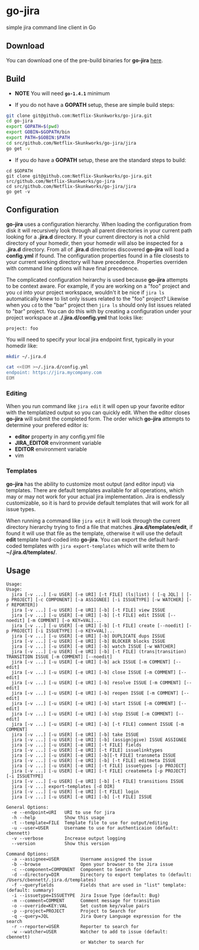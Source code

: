 # go-jira
simple jira command line client in Go

## Download

You can download one of the pre-build binaries for **go-jira** [here](|https://github.com/Netflix-Skunkworks/go-jira/releases).

## Build

* **NOTE** You will need **`go-1.4.1`** minimum

*  If you do not have a **GOPATH** setup, these are simple build steps:

```bash
git clone git@github.com:Netflix-Skunkworks/go-jira.git
cd go-jira
export GOPATH=$(pwd)
export GOBIN=$GOPATH/bin
export PATH=$GOBIN:$PATH
cd src/github.com/Netflix-Skunkworks/go-jira/jira
go get -v
```

* If you do have a **GOPATH** setup, these are the standard steps to build:

```
cd $GOPATH
git clone git@github.com:Netflix-Skunkworks/go-jira.git src/github.com/Netflix-Skunkworks/go-jira
cd src/github.com/Netflix-Skunkworks/go-jira/jira
go get -v
```

## Configuration

**go-jira** uses a configuration hierarchy.  When loading the configuration from disk it will recursively look through
all parent directories in your current path looking for a **.jira.d** directory.  If your current directory is not
a child directory of your homedir, then your homedir will also be inspected for a **.jira.d** directory.  From all of **.jira.d** directories
discovered **go-jira** will load a **config.yml** if found.  The configuration properties found in a file closests to your current working directory
will have precedence.  Properties overriden with command line options will have final precedence.

The complicated configuration heirarchy is used because **go-jira** attempts to be context aware.  For example, if you are working on a "foo" project and
you `cd` into your project workspace, wouldn't it be nice if `jira ls` automatically knew to list only issues related to the "foo" project?  Likewise when you
`cd` to the "bar" project then `jira ls` should only list issues related to "bar" project.  You can do this with by creating a configuration under your project
workspace at **./.jira.d/config.yml** that looks like:

```
project: foo
```

You will need to specify your local jira endpoint first, typically in your homedir like:

```bash
mkdir ~/.jira.d

cat <<EOM >~/.jira.d/config.yml
endpoint: https://jira.mycompany.com
EOM
```

### Editing

When you run command like `jira edit` it will open up your favorite editor with the templatized output so you can quickly edit.  When the editor
closes **go-jira** will submit the completed form.  The order which **go-jira** attempts to determine your prefered editor is:

* **editor** property in any config.yml file
* **JIRA_EDITOR** environment variable
* **EDITOR** environment variable
* vim

### Templates

**go-jira** has the ability to customize most output (and editor input) via templates.  There are default templates available for all operations,
which may or may not work for your actual jira implementation.  Jira is endlessly customizable, so it is hard to provide default templates
that will work for all issue types.

When running a command like `jira edit` it will look through the current directory hierarchy trying to find a file that matches **.jira.d/templates/edit**,
if found it will use that file as the template, otherwise it will use the default **edit** template hard-coded into **go-jira**.  You can export the default
hard-coded templates with `jira export-templates` which will write them to **~/.jira.d/templates/**.

## Usage

```
Usage:
Usage:
  jira [-v ...] [-u USER] [-e URI] [-t FILE] (ls|list) ( [-q JQL] | [-p PROJECT] [-c COMPONENT] [-a ASSIGNEE] [-i ISSUETYPE] [-w WATCHER] [-r REPORTER]) 
  jira [-v ...] [-u USER] [-e URI] [-b] [-t FILE] view ISSUE
  jira [-v ...] [-u USER] [-e URI] [-b] [-t FILE] edit ISSUE [--noedit] [-m COMMENT] [-o KEY=VAL]... 
  jira [-v ...] [-u USER] [-e URI] [-b] [-t FILE] create [--noedit] [-p PROJECT] [-i ISSUETYPE] [-o KEY=VAL]...
  jira [-v ...] [-u USER] [-e URI] [-b] DUPLICATE dups ISSUE
  jira [-v ...] [-u USER] [-e URI] [-b] BLOCKER blocks ISSUE
  jira [-v ...] [-u USER] [-e URI] [-b] watch ISSUE [-w WATCHER]
  jira [-v ...] [-u USER] [-e URI] [-b] [-t FILE] (trans|transition) TRANSITION ISSUE [-m COMMENT] [--noedit]
  jira [-v ...] [-u USER] [-e URI] [-b] ack ISSUE [-m COMMENT] [--edit]
  jira [-v ...] [-u USER] [-e URI] [-b] close ISSUE [-m COMMENT] [--edit]
  jira [-v ...] [-u USER] [-e URI] [-b] resolve ISSUE [-m COMMENT] [--edit]
  jira [-v ...] [-u USER] [-e URI] [-b] reopen ISSUE [-m COMMENT] [--edit]
  jira [-v ...] [-u USER] [-e URI] [-b] start ISSUE [-m COMMENT] [--edit]
  jira [-v ...] [-u USER] [-e URI] [-b] stop ISSUE [-m COMMENT] [--edit]
  jira [-v ...] [-u USER] [-e URI] [-b] [-t FILE] comment ISSUE [-m COMMENT]
  jira [-v ...] [-u USER] [-e URI] [-b] take ISSUE
  jira [-v ...] [-u USER] [-e URI] [-b] (assign|give) ISSUE ASSIGNEE
  jira [-v ...] [-u USER] [-e URI] [-t FILE] fields
  jira [-v ...] [-u USER] [-e URI] [-t FILE] issuelinktypes
  jira [-v ...] [-u USER] [-e URI] [-b][-t FILE] transmeta ISSUE
  jira [-v ...] [-u USER] [-e URI] [-b] [-t FILE] editmeta ISSUE
  jira [-v ...] [-u USER] [-e URI] [-t FILE] issuetypes [-p PROJECT] 
  jira [-v ...] [-u USER] [-e URI] [-t FILE] createmeta [-p PROJECT] [-i ISSUETYPE] 
  jira [-v ...] [-u USER] [-e URI] [-b] [-t FILE] transitions ISSUE
  jira [-v ...] export-templates [-d DIR]
  jira [-v ...] [-u USER] [-e URI] [-t FILE] login
  jira [-v ...] [-u USER] [-e URI] [-b] [-t FILE] ISSUE
 
General Options:
  -e --endpoint=URI   URI to use for jira
  -h --help           Show this usage
  -t --template=FILE  Template file to use for output/editing
  -u --user=USER      Username to use for authenticaion (default: cbennett)
  -v --verbose        Increase output logging
  --version           Show this version

Command Options:
  -a --assignee=USER        Username assigned the issue
  -b --browse               Open your browser to the Jira issue
  -c --component=COMPONENT  Component to Search for
  -d --directory=DIR        Directory to export templates to (default: /Users/cbennett/.jira.d/templates)
  -f --queryfields          Fields that are used in "list" template: (default: summary)
  -i --issuetype=ISSUETYPE  Jira Issue Type (default: Bug)
  -m --comment=COMMENT      Comment message for transition
  -o --override=KEY:VAL     Set custom key/value pairs
  -p --project=PROJECT      Project to Search for
  -q --query=JQL            Jira Query Language expression for the search
  -r --reporter=USER        Reporter to search for
  -w --watcher=USER         Watcher to add to issue (default: cbennett)
                            or Watcher to search for
```
